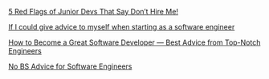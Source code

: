 [5 Red Flags of Junior Devs That Say Don’t Hire Me!](https://www.youtube.com/watch?v=hm5jt9Xr8lY)

[If I could give advice to myself when starting as a software engineer](https://www.youtube.com/watch?v=QIyc6NKS5J0)

[How to Become a Great Software Developer — Best Advice from Top-Notch Engineers](https://www.youtube.com/watch?v=suATPK45sjk)

[No BS Advice for Software Engineers](https://www.youtube.com/watch?v=ga3nYHWtS14)
